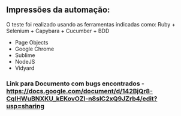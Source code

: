 ## Impressões da automação:
O teste foi realizado usando as ferramentas indicadas como: Ruby + Selenium + Capybara + Cucumber + BDD

* Page Objects
* Google Chrome
* Sublime
* NodeJS
* Vidyard

### Link para Documento com bugs encontrados - https://docs.google.com/document/d/142BjQr8-CqIHWuBNXKU_kEKovOZl-n8slC2xQ9JZrb4/edit?usp=sharing
